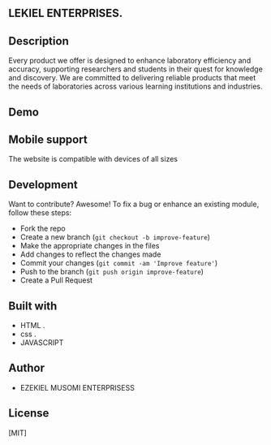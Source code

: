 ## LEKIEL ENTERPRISES.
## Description
Every product we offer is designed to enhance laboratory efficiency and accuracy, supporting researchers and students in their quest for knowledge and discovery. We are committed to delivering reliable products that meet the needs of laboratories across various learning institutions and industries.
## Demo


## Mobile support
The  website is compatible with devices of all sizes 
## Development
Want to contribute? Awesome!
To fix a bug or enhance an existing module, follow these steps:
- Fork the repo
- Create a new branch (`git checkout -b improve-feature`)
- Make the appropriate changes in the files
- Add changes to reflect the changes made
- Commit your changes (`git commit -am 'Improve feature'`)
- Push to the branch (`git push origin improve-feature`)
- Create a Pull Request
## Built with
-  HTML .
-  css .
-  JAVASCRIPT

## Author
- EZEKIEL MUSOMI ENTERPRISESS

## License
[MIT]